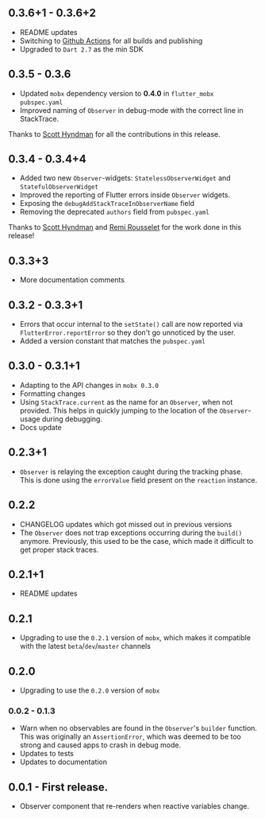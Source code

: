 ## 0.3.6+1 - 0.3.6+2

- README updates
- Switching to [Github Actions](https://github.com/mobxjs/mobx.dart/actions) for all builds and publishing
- Upgraded to `Dart 2.7` as the min SDK

## 0.3.5 - 0.3.6

- Updated `mobx` dependency version to **0.4.0** in `flutter_mobx` `pubspec.yaml`
- Improved naming of `Observer` in debug-mode with the correct line in StackTrace.

Thanks to [Scott Hyndman](https://github.com/shyndman) for all the contributions in this release.

## 0.3.4 - 0.3.4+4

- Added two new `Observer`-widgets: `StatelessObserverWidget` and `StatefulObserverWidget`
- Improved the reporting of Flutter errors inside `Observer` widgets.
- Exposing the `debugAddStackTraceInObserverName` field
- Removing the deprecated `authors` field from `pubspec.yaml`

Thanks to [Scott Hyndman](https://github.com/shyndman) and [Remi Rousselet](https://github.com/rrousselGit) for the work done in this release!

## 0.3.3+3

- More documentation comments

## 0.3.2 - 0.3.3+1

- Errors that occur internal to the `setState()` call are now reported via `FlutterError.reportError` so they don't go unnoticed by the user.
- Added a version constant that matches the `pubspec.yaml`

## 0.3.0 - 0.3.1+1

- Adapting to the API changes in `mobx 0.3.0`
- Formatting changes
- Using `StackTrace.current` as the name for an `Observer`, when not provided. This helps in quickly jumping to the location of the `Observer`-usage during debugging.
- Docs update

## 0.2.3+1

- `Observer` is relaying the exception caught during the tracking phase. This is done using the `errorValue` field present on the `reaction` instance.

## 0.2.2

- CHANGELOG updates which got missed out in previous versions
- The `Observer` does not trap exceptions occurring during the `build()` anymore. Previously, this used to be the case, which made it difficult to get proper stack traces.

## 0.2.1+1

- README updates

## 0.2.1

- Upgrading to use the `0.2.1` version of `mobx`, which makes it compatible with the latest `beta`/`dev`/`master` channels

## 0.2.0

- Upgrading to use the `0.2.0` version of `mobx`

### 0.0.2 - 0.1.3

- Warn when no observables are found in the `Observer`'s `builder` function. This was originally an `AssertionError`, which was deemed to be too strong and caused apps to crash in debug mode.
- Updates to tests
- Updates to documentation

## 0.0.1 - First release.

- Observer component that re-renders when reactive variables change.
